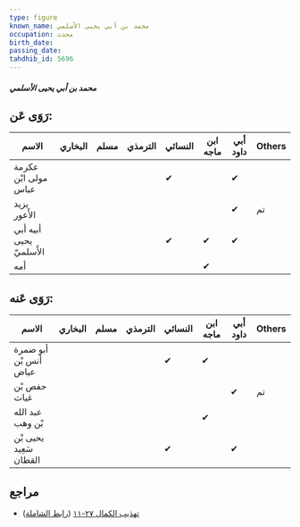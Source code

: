 ```yaml
---
type: figure
known_name: محمد بن أبي يحيى الأسلمي
occupation: محدث
birth_date:
passing_date:
tahdhib_id: 5696
---
```

##### محمد بن أبي يحيى الأسلمي

## رَوَى عَن:
| الاسم                   | البخاري | مسلم | الترمذي | النسائي | ابن ماجه | أبي داود | Others |
| ----------------------- | ------- | ---- | ------- | ------- | -------- | -------- | ------ |
| عكرمة مولى ابْن عباس    |         |      |         | ✔       |          | ✔        |        |
| يزيد الأَعور            |         |      |         |         |          | ✔        | تم     |
| أبيه أبي يحيى الأَسلميّ |         |      |         | ✔       | ✔        | ✔        |        |
| أمه                     |         |      |         |         | ✔        |          |        |
## رَوَى عَنه:
| الاسم                  | البخاري | مسلم | الترمذي | النسائي | ابن ماجه | أبي داود | Others |
| ---------------------- | ------- | ---- | ------- | ------- | -------- | -------- | ------ |
| أبو ضمرة أنس بْن عياض  |         |      |         | ✔       | ✔        |          |        |
| حفص بْن غياث           |         |      |         |         |          | ✔        | تم     |
| عبد الله بْن وهب       |         |      |         |         | ✔        |          |        |
| يحيى بْن سَعِيد القطان |         |      |         | ✔       |          | ✔        |        |
## مراجع
- [تهذيب الكمال ٢٧-١١](obsidian://open?vault=Tahdhib-al-Kamal&file=Figures/٥٦٩٦-محمد%20بن%20أبي%20يحيى%20الأسلمي) ([رابط الشاملة](https://shamela.ws/book/3722/14400))